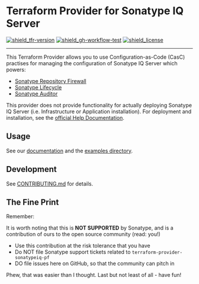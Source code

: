 # Terraform Provider for Sonatype IQ Server

[![shield_tfr-version]][link_tfr]
[![shield_gh-workflow-test]][link_gh-workflow-test]
[![shield_license]][license_file]

---

This Terraform Provider allows you to use Configuration-as-Code (CasC) practises for 
managing the configuration of Sonatype IQ Server which powers: 
- [Sonatype Repository Firewall](https://www.sonatype.com/products/sonatype-repository-firewall)
- [Sonatype Lifecycle](https://www.sonatype.com/products/open-source-security-dependency-management) 
- [Sonatype Auditor](https://www.sonatype.com/products/auditor)

This provider does not provide functionality for actually deploying Sonatype IQ Server (i.e. Infrastructure or Application installation). For deployment and installation, see  the [official Help Documentation](https://help.sonatype.com/iqserver/installing).

## Usage

See our [documentation](./docs/index.md) and the [examples directory](./examples/).

## Development

See [CONTRIBUTING.md](./CONTRIBUTING.md) for details.

## The Fine Print

Remember:

It is worth noting that this is **NOT SUPPORTED** by Sonatype, and is a contribution of ours to the open source community (read: you!)

* Use this contribution at the risk tolerance that you have
* Do NOT file Sonatype support tickets related to `terraform-provider-sonatypeiq-pf`
* DO file issues here on GitHub, so that the community can pitch in

Phew, that was easier than I thought. Last but not least of all - have fun!


[shield_gh-workflow-test]: https://img.shields.io/github/actions/workflow/status/sonatype-nexus-community/terraform-provider-sonatypeiq/test.yml?branch=main&logo=GitHub&logoColor=white "build"
[shield_tfr-version]: https://img.shields.io/badge/Terraform%20Registry-8A2BE2
[shield_license]: https://img.shields.io/github/license/sonatype-nexus-community/terraform-provider-sonatypeiq?logo=open%20source%20initiative&logoColor=white "license"

[link_tfr]: https://registry.terraform.io/providers/sonatype-nexus-community/sonatypeiq/latest
[link_gh-workflow-test]: https://github.com/sonatype-nexus-community/terraform-provider-sonatypeiq/actions/workflows/test.yml?query=branch%3Amain
[license_file]: https://github.com/sonatype-nexus-community/terraform-provider-sonatypeiq/blob/main/LICENSE